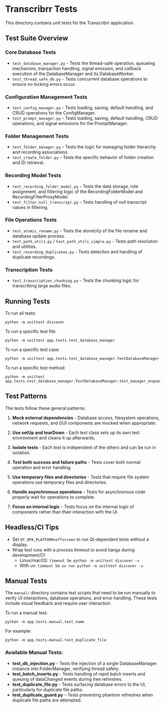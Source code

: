 # Transcribrr Tests

This directory contains unit tests for the Transcribrr application. 

## Test Suite Overview

### Core Database Tests
- `test_database_manager.py` - Tests the thread-safe operation, queueing mechanism, transaction handling, signal emission, and callback execution of the DatabaseManager and its DatabaseWorker.
- `test_thread_safe_db.py` - Tests concurrent database operations to ensure no locking errors occur.

### Configuration Management Tests
- `test_config_manager.py` - Tests loading, saving, default handling, and CRUD operations for the ConfigManager.
- `test_prompt_manager.py` - Tests loading, saving, default handling, CRUD operations, and signal emissions for the PromptManager.

### Folder Management Tests
- `test_folder_manager.py` - Tests the logic for managing folder hierarchy and recording associations.
- `test_create_folder.py` - Tests the specific behavior of folder creation and ID retrieval.

### Recording Model Tests
- `test_recording_folder_model.py` - Tests the data storage, role assignment, and filtering logic of the RecordingFolderModel and RecordingFilterProxyModel.
- `test_filter_null_transcript.py` - Tests handling of null transcript values in filtering.

### File Operations Tests
- `test_atomic_rename.py` - Tests the atomicity of the file rename and database update process.
- `test_path_utils.py` / `test_path_utils_simple.py` - Tests path resolution and utilities.
- `test_recording_duplicates.py` - Tests detection and handling of duplicate recordings.

### Transcription Tests
- `test_transcription_chunking.py` - Tests the chunking logic for transcribing large audio files.

## Running Tests

To run all tests:
```
python -m unittest discover
```

To run a specific test file:
```
python -m unittest app.tests.test_database_manager
```

To run a specific test case:
```
python -m unittest app.tests.test_database_manager.TestDatabaseManager
```

To run a specific test method:
```
python -m unittest app.tests.test_database_manager.TestDatabaseManager.test_manager_enqueues_operations_correctly
```

## Test Patterns

The tests follow these general patterns:

1. **Mock external dependencies** - Database access, filesystem operations, network requests, and GUI components are mocked when appropriate.

2. **Use setUp and tearDown** - Each test class sets up its own test environment and cleans it up afterwards.

3. **Isolate tests** - Each test is independent of the others and can be run in isolation.

4. **Test both success and failure paths** - Tests cover both normal operation and error handling.

5. **Use temporary files and directories** - Tests that require file system operations use temporary files and directories.

6. **Handle asynchronous operations** - Tests for asynchronous code properly wait for operations to complete.

7. **Focus on internal logic** - Tests focus on the internal logic of components rather than their interaction with the UI.

## Headless/CI Tips

- Set `QT_QPA_PLATFORM=offscreen` to run Qt-dependent tests without a display.
- Wrap test runs with a process timeout to avoid hangs during development/CI:
  - Linux/macOS: `timeout 5m python -m unittest discover -v`
  - With uv: `timeout 5m uv run python -m unittest discover -v`

## Manual Tests

The `manual/` directory contains test scripts that need to be run manually to verify UI interactions, database operations, and error handling. These tests include visual feedback and require user interaction.

To run a manual test:
```
python -m app.tests.manual.test_name
```

For example:
```
python -m app.tests.manual.test_duplicate_file
```

### Available Manual Tests:

- **test_db_injection.py** - Tests the injection of a single DatabaseManager instance into FolderManager, verifying thread safety.
- **test_batch_inserts.py** - Tests handling of rapid batch inserts and queuing of dataChanged events during tree refreshes.
- **test_duplicate_file.py** - Tests surfacing database errors to the UI, particularly for duplicate file paths.
- **test_duplicate_guard.py** - Tests preventing phantom refreshes when duplicate file paths are attempted.

